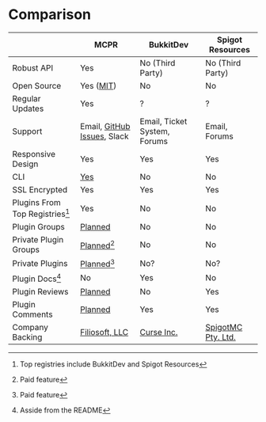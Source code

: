 # Comparison
||MCPR|BukkitDev|Spigot Resources|
|-|---|---------|----------------|
|Robust API|Yes|No (Third Party)|No (Third Party)|
|Open Source|Yes ([MIT](https://github.com/mcpr/mcpr/blob/master/LICENSE))|No|No|
|Regular Updates|Yes|?|?|
|Support|Email, [GitHub Issues](https://github.com/mcpr/mcpr/issues), Slack|Email, Ticket System, Forums|Email, Forums|
|Responsive Design|Yes|Yes|Yes|
|CLI|[Yes](https://cli.mcpr.io)|No|No|
|SSL Encrypted|Yes|Yes|Yes|
|Plugins From Top Registries[^1]|Yes|No|No|
|Plugin Groups|[Planned](https://github.com/mcpr/mcpr/issues/15)|No|No|
|Private Plugin Groups|[Planned](https://github.com/mcpr/mcpr/issues/14)[^3]|No|No|
|Private Plugins|[Planned](https://github.com/mcpr/mcpr/issues/25)[^3]|No?|No?|
|Plugin Docs[^2]|No|Yes|No|
|Plugin Reviews|[Planned](https://github.com/mcpr/mcpr/issues/26)|No|Yes|
|Plugin Comments|[Planned](https://github.com/mcpr/mcpr/issues/26)|Yes|Yes|
|Company Backing|[Filiosoft, LLC](https://filiosoft.com)|[Curse Inc.](http://www.curse.com/)|[SpigotMC Pty. Ltd.](https://www.spigotmc.org)|

[^1]:
    Top registries include BukkitDev and Spigot Resources
[^2]:
    Asside from the README
[^3]:
    Paid feature
